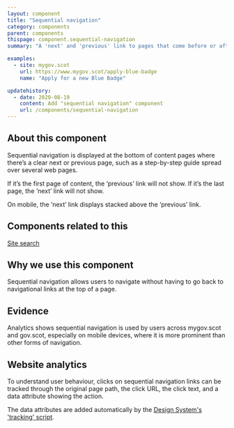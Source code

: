 ```yaml
---
layout: component
title: "Sequential navigation"
category: components
parent: components
thispage: component.sequential-navigation
summary: "A 'next' and 'previous' link to pages that come before or after the user’s current web page."

examples:
  - site: mygov.scot
    url: https://www.mygov.scot/apply-blue-badge
    name: "Apply for a new Blue Badge"

updatehistory:
  - date: 2020-08-19
    content: Add "sequential navigation" component
    url: /components/sequential-navigation
---
```



## About this component

Sequential navigation is displayed at the bottom of content pages where there’s a clear next or previous page, such as a step-by-step guide spread over several web pages.

If it’s the first page of content, the ‘previous’ link will not show. If it’s the last page, the ‘next’ link will not show.

On mobile, the ‘next’ link displays stacked above the ‘previous’ link.

## Components related to this

[Site search](/components/site-search/)

## Why we use this component

Sequential navigation allows users to navigate without having to go back to navigational links at the top of a page.

## Evidence

Analytics shows sequential navigation is used by users across mygov.scot and gov.scot, especially on mobile devices, where it is more prominent than other forms of navigation.

## Website analytics

To understand user behaviour, clicks on sequential navigation links can be tracked through the original page path, the click URL, the click text, and a data attribute showing the action.

The data attributes are added automatically by the [Design System's 'tracking' script](/get-started/tracking/#sequential-navigation).
